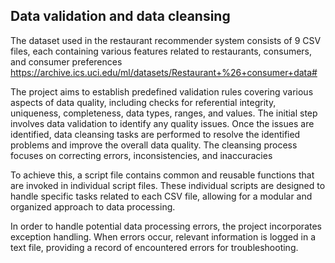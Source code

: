 ##  Data validation and data cleansing

The dataset used in the restaurant recommender system consists of 9 CSV files, each containing various features related to restaurants, consumers, and consumer preferences </br> https://archive.ics.uci.edu/ml/datasets/Restaurant+%26+consumer+data# </br>

The project aims to establish predefined validation rules covering various aspects of data quality, including checks for referential integrity, uniqueness, completeness, data types, ranges, and values. The initial step involves data validation to identify any quality issues. Once the issues are identified, data cleansing tasks are performed to resolve the identified problems and improve the overall data quality. The cleansing process focuses on correcting errors, inconsistencies, and inaccuracies </br>

To achieve this, a script file contains common and reusable functions that are invoked in individual script files. These individual scripts are designed to handle specific tasks related to each CSV file, allowing for a modular and organized approach to data processing.</br>

In order to handle potential data processing errors, the project incorporates exception handling. When errors occur, relevant information is logged in a text file, providing a record of encountered errors for troubleshooting.



